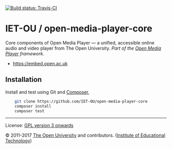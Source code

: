 [![Build status: Travis-CI][travis-icon]][travis-ci]

# IET-OU / open-media-player-core

Core components of Open Media Player — a unified, accessible online audio and video player from The Open University. _Part of the [Open Media Player][omp] framework._

* <https://embed.open.ac.uk>

## Installation

Install and test using Git and [Composer][],

```sh
    git clone https://github.com/IET-OU/open-media-player-core
    composer install
    composer test
```


---
License:  [GPL version 3 onwards][gpl]

© 2011-2017 [The Open University][ou] and contributors. ([Institute of Educational Technology][iet])


[gpl]: https://gnu.org/licenses/gpl.html
    "GNU General Public License 3.0 or (at your option) any later version / GPL-3.0+"
[omp]: https://github.com/IET-OU/open-media-player
[travis-icon]: https://travis-ci.org/IET-OU/open-media-player-core.svg
[travis-ci]: https://travis-ci.org/IET-OU/open-media-player-core
[Composer]: https://getcomposer.org/
[iet]: http://iet.open.ac.uk/
[ou]: http://www.open.ac.uk/
